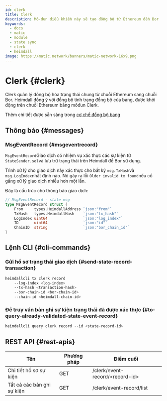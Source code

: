 ```yaml
---
id: clerk
title: Clerk
description: Mô-đun điều khiển này sẽ tạo đồng bộ từ Ethereum đến Bor
keywords:
  - docs
  - matic
  - module
  - state sync
  - clerk
  - heimdall
image: https://matic.network/banners/matic-network-16x9.png
---
```


# Clerk {#clerk}

Clerk quản lý đồng bộ hóa trạng thái chung từ chuỗi Ethereum sang chuỗi Bor. Heimdall đồng ý với đồng bộ tình trạng đồng bộ của bang, được khởi động trên chuỗi Ethereum bằng môđun Clerk.

Thêm chi tiết được sẵn sàng trong [cơ chế đồng bộ bang](/docs/pos/bor/core_concepts.md#state-management-state-sync)

## Thông báo {#messages}

### MsgEventRecord {#msgeventrecord}

`MsgEventRecord`Giao dịch có nhiệm vụ xác thực các sự kiện từ `StateSender.sol`và lưu trữ trạng thái trên Heimdall để Bor sử dụng.

Trình xử lý cho giao dịch này xác thực cho bất kỳ `msg.TxHash`và `msg.LogIndex`nhất định nào. Nó gây ra lỗi `Older invalid tx found`nếu cố gắng xử lý giao dịch nhiều hơn một lần.

Đây là cấu trúc cho thông báo giao dịch:

```go
// MsgEventRecord - state msg
type MsgEventRecord struct {
	From     types.HeimdallAddress `json:"from"`
	TxHash   types.HeimdallHash    `json:"tx_hash"`
	LogIndex uint64                `json:"log_index"`
	ID       uint64                `json:"id"`
	ChainID  string                `json:"bor_chain_id"`
}
```

## Lệnh CLI {#cli-commands}

### Gửi hồ sơ trạng thái giao dịch {#send-state-record-transaction}

```bash
heimdallcli tx clerk record
	--log-index <log-index>
	--tx-hash <transaction-hash>
	--bor-chain-id <bor-chain-id>
	--chain-id <heimdall-chain-id>
```

### Để truy vấn bản ghi sự kiện trạng thái đã được xác thực {#to-query-already-validated-state-event-record}

```go
heimdallcli query clerk record --id <state-record-id>
```

## REST API {#rest-apis}

| Tên | Phương pháp | Điểm cuối |
|----------------------|------|------------------|
| Chi tiết hồ sơ sự kiện | GET | /clerk/event-record/<record-id\> |
| Tất cả các bản ghi sự kiện | GET | /clerk/event-record/list |
